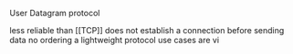User Datagram protocol

less reliable than [[TCP]]
does not establish a connection before sending data
no ordering
a lightweight protocol
use cases are vi